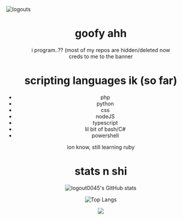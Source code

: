 <p allign="center">
<img align="center" alt="logouts" src="https://PapayawhipStainedProperties.gyarugirl.repl.co/small.png" />

<div align="center">

# goofy ahh
<p>i program..?? (most of my repos are hidden/deleted now<br>creds to me to the banner</p>







# scripting languages ik (so far)

* php
* python
* css
* nodeJS
* typescript
* lil bit of bash/C#
* powershell

ion know, still learning ruby

# stats n shi
![logout0045's GitHub stats](https://github-readme-stats.vercel.app/api?username=sycht&show_icons=true&theme=apprentice)

![Top Langs](https://github-readme-stats.vercel.app/api/top-langs/?username=sycht&count_private=true&theme=apprentice&show_icons=true&hide_langs_below=1)

   <img src="https://visitcount.itsvg.in/api?id=sycht&label=Profile%20Views&color=12&icon=2&pretty=true">
</p>

